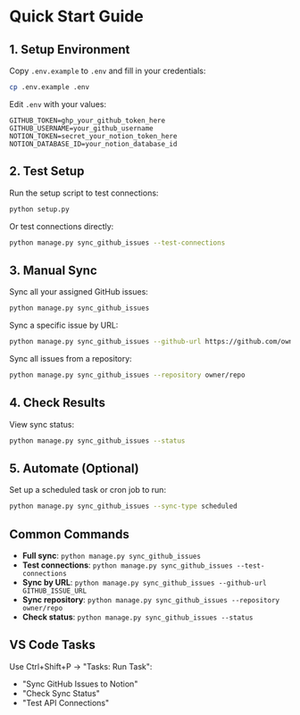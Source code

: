# Quick Start Guide

## 1. Setup Environment

Copy `.env.example` to `.env` and fill in your credentials:

```bash
cp .env.example .env
```

Edit `.env` with your values:
```env
GITHUB_TOKEN=ghp_your_github_token_here
GITHUB_USERNAME=your_github_username
NOTION_TOKEN=secret_your_notion_token_here
NOTION_DATABASE_ID=your_notion_database_id
```

## 2. Test Setup

Run the setup script to test connections:
```bash
python setup.py
```

Or test connections directly:
```bash
python manage.py sync_github_issues --test-connections
```

## 3. Manual Sync

Sync all your assigned GitHub issues:
```bash
python manage.py sync_github_issues
```

Sync a specific issue by URL:
```bash
python manage.py sync_github_issues --github-url https://github.com/owner/repo/issues/123
```

Sync all issues from a repository:
```bash
python manage.py sync_github_issues --repository owner/repo
```

## 4. Check Results

View sync status:
```bash
python manage.py sync_github_issues --status
```

## 5. Automate (Optional)

Set up a scheduled task or cron job to run:
```bash
python manage.py sync_github_issues --sync-type scheduled
```

## Common Commands

- **Full sync**: `python manage.py sync_github_issues`
- **Test connections**: `python manage.py sync_github_issues --test-connections`
- **Sync by URL**: `python manage.py sync_github_issues --github-url GITHUB_ISSUE_URL`
- **Sync repository**: `python manage.py sync_github_issues --repository owner/repo`
- **Check status**: `python manage.py sync_github_issues --status`

## VS Code Tasks

Use Ctrl+Shift+P → "Tasks: Run Task":
- "Sync GitHub Issues to Notion"
- "Check Sync Status"
- "Test API Connections"
